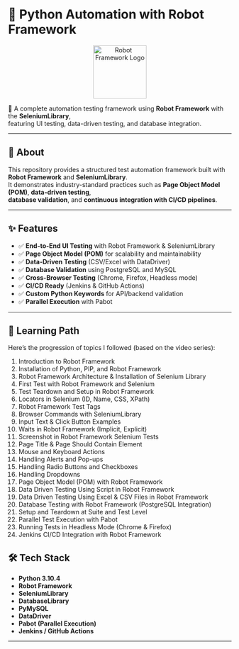 # 🤖 Python Automation with Robot Framework  

<p align="center">  
  <img src="https://robotframework.org/img/RF.svg" alt="Robot Framework Logo" width="120"/>  
</p>  



🚀 A complete automation testing framework using **Robot Framework** with the **SeleniumLibrary**,  
featuring UI testing, data-driven testing, and database integration.  

---

## 📌 About  

This repository provides a structured test automation framework built with **Robot Framework** and **SeleniumLibrary**.  
It demonstrates industry-standard practices such as **Page Object Model (POM)**, **data-driven testing**,  
**database validation**, and **continuous integration with CI/CD pipelines**.  

---

## ✨ Features  

- ✅ **End-to-End UI Testing** with Robot Framework & SeleniumLibrary  
- ✅ **Page Object Model (POM)** for scalability and maintainability  
- ✅ **Data-Driven Testing** (CSV/Excel with DataDriver)  
- ✅ **Database Validation** using PostgreSQL and MySQL  
- ✅ **Cross-Browser Testing** (Chrome, Firefox, Headless mode)  
- ✅ **CI/CD Ready** (Jenkins & GitHub Actions)  
- ✅ **Custom Python Keywords** for API/backend validation  
- ✅ **Parallel Execution** with Pabot  

---

## 🎥 Learning Path 

Here’s the progression of topics I followed (based on the video series):  

1. Introduction to Robot Framework  
2. Installation of Python, PIP, and Robot Framework  
3. Robot Framework Architecture & Installation of Selenium Library  
4. First Test with Robot Framework and Selenium  
5. Test Teardown and Setup in Robot Framework  
6. Locators in Selenium (ID, Name, CSS, XPath)  
7. Robot Framework Test Tags  
8. Browser Commands with SeleniumLibrary  
9. Input Text & Click Button Examples  
 10. Waits in Robot Framework (Implicit, Explicit)  
 11. Screenshot in Robot Framework Selenium Tests  
 12. Page Title & Page Should Contain Element  
 13. Mouse and Keyboard Actions  
 14. Handling Alerts and Pop-ups  
 15. Handling Radio Buttons and Checkboxes  
 16. Handling Dropdowns  
 17. Page Object Model (POM) with Robot Framework  
 18. Data Driven Testing Using Script in Robot Framework  
 19. Data Driven Testing Using Excel & CSV Files in Robot Framework  
 20. Database Testing with Robot Framework (PostgreSQL Integration)  
 21. Setup and Teardown at Suite and Test Level  
 22. Parallel Test Execution with Pabot  
 23. Running Tests in Headless Mode (Chrome & Firefox)  
 24. Jenkins CI/CD Integration with Robot Framework  



## 🛠️ Tech Stack  

- **Python 3.10.4**  
- **Robot Framework**  
- **SeleniumLibrary**  
- **DatabaseLibrary**  
- **PyMySQL**   
- **DataDriver**   
- **Pabot (Parallel Execution)**  
- **Jenkins / GitHub Actions**  


---


